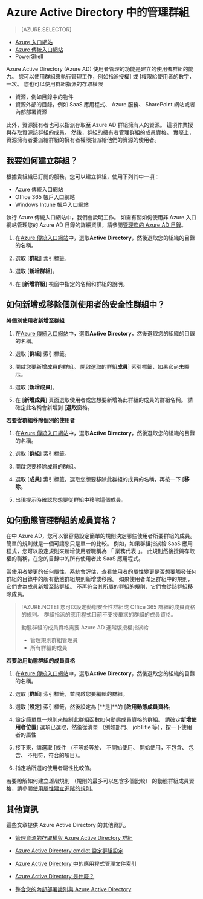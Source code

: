 <properties
    pageTitle="管理 Azure Active Directory 中的群組 |Microsoft Azure"
    description="如何建立及管理群組，以管理 Azure 使用 Azure Active Directory 的使用者。"
    services="active-directory"
    documentationCenter=""
    authors="curtand"
    manager="femila"
    editor=""/>

<tags
    ms.service="active-directory"
    ms.workload="identity"
    ms.tgt_pltfrm="na"
    ms.devlang="na"
    ms.topic="get-started-article"
    ms.date="09/29/2016"
    ms.author="curtand"/>


# <a name="managing-groups-in-azure-active-directory"></a>Azure Active Directory 中的管理群組

> [AZURE.SELECTOR]
- [Azure 入口網站](active-directory-groups-create-azure-portal.md)
- [Azure 傳統入口網站](active-directory-accessmanagement-manage-groups.md)
- [PowerShell](active-directory-accessmanagement-groups-settings-v2-cmdlets.md)


Azure Active Directory (Azure AD) 使用者管理的功能是建立的使用者群組的能力。 您可以使用群組來執行管理工作，例如指派授權] 或 [權限給使用者的數字，一次。 您也可以使用群組指派的存取權限

- 資源，例如目錄中的物件
- 資源外部的目錄，例如 SaaS 應用程式、 Azure 服務、 SharePoint 網站或者內部部署資源

此外，資源擁有者也可以指派存取至 Azure AD 群組擁有人的資源。 這項作業授與存取資源該群組的成員。 然後，群組的擁有者管理群組的成員資格。 實際上，資源擁有者委派給群組的擁有者權限指派給他們的資源的使用者。

## <a name="how-do-i-create-a-group"></a>我要如何建立群組？

根據貴組織已訂閱的服務，您可以建立群組，使用下列其中一項︰
- Azure 傳統入口網站
- Office 365 帳戶入口網站
- Windows Intune 帳戶入口網站

執行 Azure 傳統入口網站中，我們會說明工作。 如需有關如何使用非 Azure 入口網站管理您的 Azure AD 目錄的詳細資訊，請參閱[管理您的 Azure AD 目錄](active-directory-administer.md)。

1. 在[Azure 傳統入口網站](https://manage.windowsazure.com)中，選取**Active Directory**，然後選取您的組織的目錄的名稱。

2. 選取 [**群組**] 索引標籤。

3. 選取 [**新增群組**]。

4. 在 [**新增群組**] 視窗中指定的名稱和群組的說明。


## <a name="how-do-i-add-or-remove-individual-users-in-a-security-group"></a>如何新增或移除個別使用者的安全性群組中？

**將個別使用者新增至群組**

1. 在[Azure 傳統入口網站](https://manage.windowsazure.com)中，選取**Active Directory**，然後選取您的組織的目錄的名稱。

2. 選取 [**群組**] 索引標籤。

3. 開啟您要新增成員的群組。 開啟選取的群組**成員**] 索引標籤，如果它尚未顯示。

4. 選取 [**新增成員**]。

5. 在 [**新增成員**] 頁面選取使用者或您想要新增為此群組的成員的群組名稱。 請確定此名稱會新增到 [**選取**窗格。


**若要從群組移除個別的使用者**

1. 在[Azure 傳統入口網站](https://manage.windowsazure.com)中，選取**Active Directory**，然後選取您的組織的目錄的名稱。

2. 選取 [**群組**] 索引標籤。

3. 開啟您要移除成員的群組。

4. 選取 [**成員**] 索引標籤，選取您想要移除此群組的成員的名稱，再按一下 [**移除**。

6. 出現提示時確認您想要從群組中移除這個成員。


## <a name="how-can-i-manage-the-membership-of-a-group-dynamically"></a>如何動態管理群組的成員資格？

在中 Azure AD，您可以很容易設定簡單的規則決定哪些使用者所要群組的成員。 簡單的規則就是一個可讓您只是單一的比較。 例如，如果群組指派給 SaaS 應用程式，您可以設定規則來新增使用者職稱為 「 業務代表 」。 此規則然後授與存取權的職稱，在您的目錄中的所有使用者此 SaaS 應用程式。

當使用者變更的任何屬性，系統會評估，查看使用者的屬性變更是否想要觸發任何群組的目錄中的所有動態群組規則新增或移除。 如果使用者滿足群組中的規則，它們會為成員新增至該群組。 不再符合其所屬的群組的規則，它們會從該群組移除成員。

> [AZURE.NOTE] 您可以設定動態安全性群組或 Office 365 群組的成員資格的規則。 群組指派的應用程式目前不支援巢狀的群組的成員資格。
>
> 動態群組的成員資格需要 Azure AD 進階版授權指派給
>
> - 管理規則群組管理員
> - 所有群組的成員

**若要啟用動態群組的成員資格**

1. 在[Azure 傳統入口網站](https://manage.windowsazure.com)中，選取**Active Directory**，然後選取您的組織的目錄的名稱。

2. 選取 [**群組**] 索引標籤，並開啟您要編輯的群組。

3. 選取 [**設定**] 索引標籤，然後設定為 [**是]**的 [**啟用動態成員資格**。

4. 設定簡單單一規則來控制此群組函數如何動態成員資格的群組。 請確定**新增使用者位置**] 選項已選取，然後從清單 （例如部門、 jobTitle 等），按一下使用者的屬性

5. 接下來，請選取 [條件 （不等於等於、 不開始使用、 開始使用，不包含、 包含、 不相符，符合的項目）。

6. 指定給所選的使用者屬性比較值。

若要瞭解如何建立*進階*規則 （規則的最多可以包含多個比較） 的動態群組成員資格，請參閱[使用屬性建立進階的規則](active-directory-accessmanagement-groups-with-advanced-rules.md)。

## <a name="additional-information"></a>其他資訊

這些文章提供 Azure Active Directory 的其他資訊。

* [管理資源的存取權與 Azure Active Directory 群組](active-directory-manage-groups.md)

* [Azure Active Directory cmdlet 設定群組設定](active-directory-accessmanagement-groups-settings-cmdlets.md)

* [Azure Active Directory 中的應用程式管理文件索引](active-directory-apps-index.md)

* [Azure Active Directory 是什麼？](active-directory-whatis.md)

* [整合您的內部部署識別與 Azure Active Directory](active-directory-aadconnect.md)

